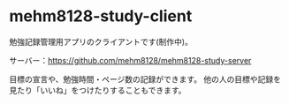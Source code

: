 # mehm8128-study-client

勉強記録管理用アプリのクライアントです(制作中)。

サーバー：https://github.com/mehm8128/mehm8128-study-server

目標の宣言や、勉強時間・ページ数の記録ができます。
他の人の目標や記録を見たり「いいね」をつけたりすることもできます。
